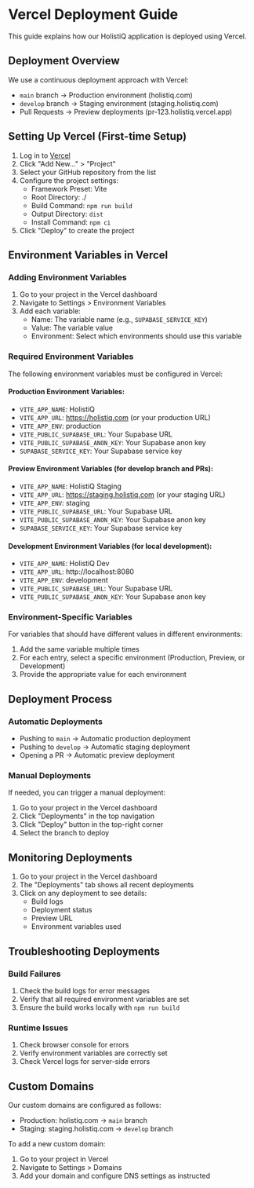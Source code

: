 # Vercel Deployment Guide

This guide explains how our HolistiQ application is deployed using Vercel.

## Deployment Overview

We use a continuous deployment approach with Vercel:

- `main` branch → Production environment (holistiq.com)
- `develop` branch → Staging environment (staging.holistiq.com)
- Pull Requests → Preview deployments (pr-123.holistiq.vercel.app)

## Setting Up Vercel (First-time Setup)

1. Log in to [Vercel](https://vercel.com)
2. Click "Add New..." > "Project"
3. Select your GitHub repository from the list
4. Configure the project settings:
   - Framework Preset: Vite
   - Root Directory: ./
   - Build Command: `npm run build`
   - Output Directory: `dist`
   - Install Command: `npm ci`
5. Click "Deploy" to create the project

## Environment Variables in Vercel

### Adding Environment Variables

1. Go to your project in the Vercel dashboard
2. Navigate to Settings > Environment Variables
3. Add each variable:
   - Name: The variable name (e.g., `SUPABASE_SERVICE_KEY`)
   - Value: The variable value
   - Environment: Select which environments should use this variable

### Required Environment Variables

The following environment variables must be configured in Vercel:

#### Production Environment Variables:
- `VITE_APP_NAME`: HolistiQ
- `VITE_APP_URL`: https://holistiq.com (or your production URL)
- `VITE_APP_ENV`: production
- `VITE_PUBLIC_SUPABASE_URL`: Your Supabase URL
- `VITE_PUBLIC_SUPABASE_ANON_KEY`: Your Supabase anon key
- `SUPABASE_SERVICE_KEY`: Your Supabase service key

#### Preview Environment Variables (for develop branch and PRs):
- `VITE_APP_NAME`: HolistiQ Staging
- `VITE_APP_URL`: https://staging.holistiq.com (or your staging URL)
- `VITE_APP_ENV`: staging
- `VITE_PUBLIC_SUPABASE_URL`: Your Supabase URL
- `VITE_PUBLIC_SUPABASE_ANON_KEY`: Your Supabase anon key
- `SUPABASE_SERVICE_KEY`: Your Supabase service key

#### Development Environment Variables (for local development):
- `VITE_APP_NAME`: HolistiQ Dev
- `VITE_APP_URL`: http://localhost:8080
- `VITE_APP_ENV`: development
- `VITE_PUBLIC_SUPABASE_URL`: Your Supabase URL
- `VITE_PUBLIC_SUPABASE_ANON_KEY`: Your Supabase anon key

### Environment-Specific Variables

For variables that should have different values in different environments:

1. Add the same variable multiple times
2. For each entry, select a specific environment (Production, Preview, or Development)
3. Provide the appropriate value for each environment

## Deployment Process

### Automatic Deployments

- Pushing to `main` → Automatic production deployment
- Pushing to `develop` → Automatic staging deployment
- Opening a PR → Automatic preview deployment

### Manual Deployments

If needed, you can trigger a manual deployment:

1. Go to your project in the Vercel dashboard
2. Click "Deployments" in the top navigation
3. Click "Deploy" button in the top-right corner
4. Select the branch to deploy

## Monitoring Deployments

1. Go to your project in the Vercel dashboard
2. The "Deployments" tab shows all recent deployments
3. Click on any deployment to see details:
   - Build logs
   - Deployment status
   - Preview URL
   - Environment variables used

## Troubleshooting Deployments

### Build Failures

1. Check the build logs for error messages
2. Verify that all required environment variables are set
3. Ensure the build works locally with `npm run build`

### Runtime Issues

1. Check browser console for errors
2. Verify environment variables are correctly set
3. Check Vercel logs for server-side errors

## Custom Domains

Our custom domains are configured as follows:

- Production: holistiq.com → `main` branch
- Staging: staging.holistiq.com → `develop` branch

To add a new custom domain:

1. Go to your project in Vercel
2. Navigate to Settings > Domains
3. Add your domain and configure DNS settings as instructed
